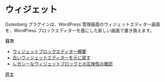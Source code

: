 <!--
# Widgets
 -->
# ウィジェット

<!--
The Gutenberg plugin replaces the Widgets Editor screen in WP Admin with a new screen based on the WordPress block editor.
 -->
Gutenberg プラグインは、WordPress 管理画面のウィジェットエディター画面を、WordPress ブロックエディターを基にした新しい画面で置き換えます。

<!--
**Contents**
 -->
**目次**

<!--
- [Widgets Block Editor overview](/docs/how-to-guides/widgets/overview.md)
- [Restoring the old Widgets Editor](/docs/how-to-guides/widgets/opting-out.md)
- [Ensuring compatibility with the Legacy Widget block](/docs/how-to-guides/widgets/legacy-widget-block.md)
 -->
- [ウィジェットブロックエディター概要](https://ja.wordpress.org/team/handbook/block-editor/how-to-guides/widgets/overview)
- [古いウィジェットエディターを元に戻す](https://ja.wordpress.org/team/handbook/block-editor/how-to-guides/widgets/opting-out)
- [レガシーなウィジェットブロックとの互換性の確認](https://ja.wordpress.org/team/handbook/block-editor/how-to-guides/widgets/legacy-widget-block)

[原文](https://github.com/WordPress/gutenberg/blob/trunk/docs/how-to-guides/widgets/README.md)
